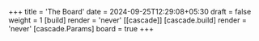 +++
title = 'The Board'
date = 2024-09-25T12:29:08+05:30
draft = false
weight = 1
[build]
render = 'never'
[[cascade]]
[cascade.build]
render = 'never'
[cascade.Params]
board = true
+++

